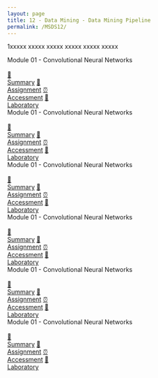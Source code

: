 ```yaml
---
layout: page
title: 12 - Data Mining - Data Mining Pipeline
permalink: /MSDS12/
---
```


1xxxxx xxxxx xxxxx xxxxx xxxxx xxxxx

<div class="row">
  <div class="btn spec1"><div class="btn spec2">Module 01 - Convolutional Neural Networks</div>
  <br>
  <a href="/01-MSDS/MSDS01/M1/" class="btn icon1">📝<br>Summary</a>
  <a href="/01-MSDS/MSDS01/M1/" class="btn icon2">📖<br>Assignment</a>
  <a href="/01-MSDS/MSDS01/M1/" class="btn icon3">⏰<br>Accessment</a>
  <a href="/01-MSDS/MSDS01/M1/" class="btn icon4">📂<br>Laboratory</a>
  </div>
  <div class="btn spec1"><div class="btn spec2">Module 01 - Convolutional Neural Networks</div>
  <br>
  <a href="/01-MSDS/MSDS01/M1/" class="btn icon1">📝<br>Summary</a>
  <a href="/01-MSDS/MSDS01/M1/" class="btn icon2">📖<br>Assignment</a>
  <a href="/01-MSDS/MSDS01/M1/" class="btn icon3">⏰<br>Accessment</a>
  <a href="/01-MSDS/MSDS01/M1/" class="btn icon4">📂<br>Laboratory</a>
  </div>
</div>

<div class="row">
  <div class="btn spec1"><div class="btn spec2">Module 01 - Convolutional Neural Networks</div>
  <br>
  <a href="/01-MSDS/MSDS01/M1/" class="btn icon1">📝<br>Summary</a>
  <a href="/01-MSDS/MSDS01/M1/" class="btn icon2">📖<br>Assignment</a>
  <a href="/01-MSDS/MSDS01/M1/" class="btn icon3">⏰<br>Accessment</a>
  <a href="/01-MSDS/MSDS01/M1/" class="btn icon4">📂<br>Laboratory</a>
  </div>
  <div class="btn spec1"><div class="btn spec2">Module 01 - Convolutional Neural Networks</div>
  <br>
  <a href="/01-MSDS/MSDS01/M1/" class="btn icon1">📝<br>Summary</a>
  <a href="/01-MSDS/MSDS01/M1/" class="btn icon2">📖<br>Assignment</a>
  <a href="/01-MSDS/MSDS01/M1/" class="btn icon3">⏰<br>Accessment</a>
  <a href="/01-MSDS/MSDS01/M1/" class="btn icon4">📂<br>Laboratory</a>
  </div>
</div>

<div class="row">
  <div class="btn spec1"><div class="btn spec2">Module 01 - Convolutional Neural Networks</div>
  <br>
  <a href="/01-MSDS/MSDS12/M1/" class="btn icon1">📝<br>Summary</a>
  <a href="/01-MSDS/MSDS12/M1/" class="btn icon2">📖<br>Assignment</a>
  <a href="/01-MSDS/MSDS12/M1/" class="btn icon3">⏰<br>Accessment</a>
  <a href="/01-MSDS/MSDS12/M1/" class="btn icon4">📂<br>Laboratory</a>
  </div>
  <div class="btn spec1"><div class="btn spec2">Module 01 - Convolutional Neural Networks</div>
  <br>
  <a href="/01-MSDS/MSDS01/M1/" class="btn icon1">📝<br>Summary</a>
  <a href="/01-MSDS/MSDS01/M1/" class="btn icon2">📖<br>Assignment</a>
  <a href="/01-MSDS/MSDS01/M1/" class="btn icon3">⏰<br>Accessment</a>
  <a href="/01-MSDS/MSDS01/M1/" class="btn icon4">📂<br>Laboratory</a>
  </div>
</div>
